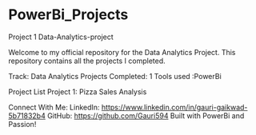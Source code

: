 # PowerBi_Projects

Project 1 Data-Analytics-project

Welcome to my official repository for the Data Analytics Project. This repository contains all the projects I completed.

Track: Data Analytics Projects Completed: 1 Tools used :PowerBi

Project List Project 1: Pizza Sales Analysis

Connect With Me: LinkedIn: https://www.linkedin.com/in/gauri-gaikwad-5b71832b4 GitHub: https://github.com/Gauri594 Built with PowerBi and Passion!
